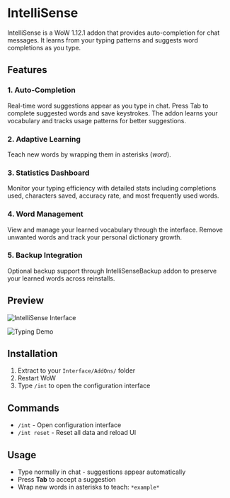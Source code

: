 # IntelliSense

IntelliSense is a WoW 1.12.1 addon that provides auto-completion for chat messages.
It learns from your typing patterns and suggests word completions as you type.

## Features

### 1. Auto-Completion
Real-time word suggestions appear as you type in chat. Press Tab to complete suggested words and save keystrokes.
The addon learns your vocabulary and tracks usage patterns for better suggestions.

### 2. Adaptive Learning
Teach new words by wrapping them in asterisks (*word*).

### 3. Statistics Dashboard
Monitor your typing efficiency with detailed stats including completions used, characters saved, accuracy rate, and most frequently used words.

### 4. Word Management
View and manage your learned vocabulary through the interface. Remove unwanted words and track your personal dictionary growth.

### 5. Backup Integration
Optional backup support through IntelliSenseBackup addon to preserve your learned words across reinstalls.

## Preview

![IntelliSense Interface](https://i.ibb.co/d0W9PfkF/prev1.png)

![Typing Demo](https://i.ibb.co/7tKxPSn1/ezgif-566e67d109cb3d.gif)

## Installation

1. Extract to your `Interface/AddOns/` folder
2. Restart WoW
3. Type `/int` to open the configuration interface

## Commands

- `/int` - Open configuration interface
- `/int reset` - Reset all data and reload UI

## Usage

- Type normally in chat - suggestions appear automatically
- Press **Tab** to accept a suggestion
- Wrap new words in asterisks to teach: `*example*`